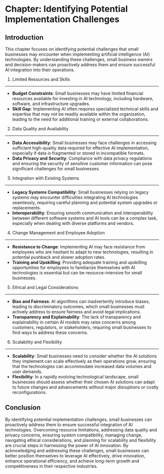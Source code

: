 Chapter: Identifying Potential Implementation Challenges
========================================================

Introduction
------------

This chapter focuses on identifying potential challenges that small businesses may encounter when implementing artificial intelligence (AI) technologies. By understanding these challenges, small business owners and decision-makers can proactively address them and ensure successful AI integration into their operations.

1. Limited Resources and Skills
-------------------------------

* **Budget Constraints**: Small businesses may have limited financial resources available for investing in AI technology, including hardware, software, and infrastructure upgrades.
* **Skill Gap**: Implementing AI often requires specialized technical skills and expertise that may not be readily available within the organization, leading to the need for additional training or external collaborations.

2. Data Quality and Availability
--------------------------------

* **Data Accessibility**: Small businesses may face challenges in accessing sufficient high-quality data required for effective AI implementation, especially if data is fragmented or stored in incompatible formats.
* **Data Privacy and Security**: Compliance with data privacy regulations and ensuring the security of sensitive customer information can pose significant challenges for small businesses.

3. Integration with Existing Systems
------------------------------------

* **Legacy Systems Compatibility**: Small businesses relying on legacy systems may encounter difficulties integrating AI technologies seamlessly, requiring careful planning and potential system upgrades or replacements.
* **Interoperability**: Ensuring smooth communication and interoperability between different software systems and AI tools can be a complex task, especially when dealing with diverse platforms and vendors.

4. Change Management and Employee Adoption
------------------------------------------

* **Resistance to Change**: Implementing AI may face resistance from employees who are hesitant to adapt to new technologies, resulting in potential pushback and slower adoption rates.
* **Training and Upskilling**: Providing adequate training and upskilling opportunities for employees to familiarize themselves with AI technologies is essential but can be resource-intensive for small businesses.

5. Ethical and Legal Considerations
-----------------------------------

* **Bias and Fairness**: AI algorithms can inadvertently introduce biases, leading to discriminatory outcomes, which small businesses must actively address to ensure fairness and avoid legal implications.
* **Transparency and Explainability**: The lack of transparency and explainability in certain AI models may raise concerns among customers, regulators, or stakeholders, requiring small businesses to find ways to address these concerns.

6. Scalability and Flexibility
------------------------------

* **Scalability**: Small businesses need to consider whether the AI solutions they implement can scale effectively as their operations grow, ensuring that the technologies can accommodate increased data volumes and user demands.
* **Flexibility**: In a rapidly evolving technological landscape, small businesses should assess whether their chosen AI solutions can adapt to future changes and advancements without major disruptions or costly reconfigurations.

Conclusion
----------

By identifying potential implementation challenges, small businesses can proactively address them to ensure successful integration of AI technologies. Overcoming resource limitations, addressing data quality and privacy concerns, ensuring system compatibility, managing change, navigating ethical considerations, and planning for scalability and flexibility are crucial steps in harnessing the power of AI innovation. By acknowledging and addressing these challenges, small businesses can better position themselves to leverage AI effectively, drive innovation, enhance operational efficiency, and achieve long-term growth and competitiveness in their respective industries.
